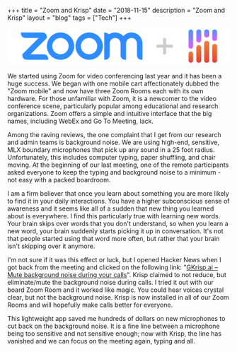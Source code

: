 +++
title = "Zoom and Krisp"
date = "2018-11-15"
description = "Zoom and Krisp"
layout = "blog"
tags = ["Tech"]
+++

<center><img src="/images/posts/zoom-and-krisp.svg" alt="Zoom and Krisp"></center>

We started using Zoom for video conferencing last year and it has been a huge success. We began with one mobile cart affectionately dubbed the "Zoom mobile" and now have three Zoom Rooms each with its own hardware. For those unfamiliar with Zoom, it is a newcomer to the video conference scene, particularly popular among educational and research organizations. Zoom offers a simple and intuitive interface that the big names, including WebEx and Go To Meeting, lack.

Among the raving reviews, the one complaint that I get from our research and admin teams is background noise. We are using high-end, sensitive, MLX boundary microphones that pick up any sound in a 25 foot radius. Unfortunately, this includes computer typing, paper shuffling, and chair moving. At the beginning of our last meeting, one of the remote participants asked everyone to keep the typing and background noise to a minimum - not easy with a packed boardroom.

I am a firm believer that once you learn about something you are more likely to find it in your daily interactions. You have a higher subconscious sense of awareness and it seems like all of a sudden that new thing you learned about is everywhere. I find this particularly true with learning new words. Your brain skips over words that you don't understand, so when you learn a new word, your brain suddenly starts picking it up in conversation. It's not that people started using that word more often, but rather that your brain isn't skipping over it anymore.

I'm not sure if it was this effect or luck, but I opened Hacker News when I got back from the meeting and clicked on the following link: "<a href="https://krisp.ai/index.html" target="_blank">GKrisp.ai – Mute background noise during your calls</a>". Krisp claimed to not reduce, but eliminate/mute the background noise during calls. I tried it out with our board Zoom Room and it worked like magic. You could hear voices crystal clear, but not the background noise. Krisp is now installed in all of our Zoom Rooms and will hopefully make calls better for everyone.

This lightweight app saved me hundreds of dollars on new microphones to cut back on the background noise. It is a fine line between a microphone being too sensitive and not sensitive enough; now with Krisp, the line has vanished and we can focus on the meeting again, typing and all.